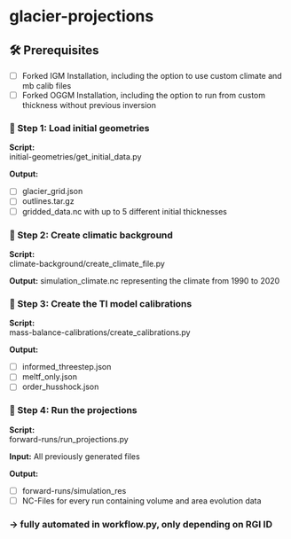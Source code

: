 # glacier-projections

## 🛠️ Prerequisites

- [ ] Forked IGM Installation, including the option to use custom climate and mb calib files
- [ ] Forked OGGM Installation, including the option to run from custom thickness without previous inversion

### 🔧 Step 1: Load initial geometries

**Script:**  
initial-geometries/get_initial_data.py

**Output:**
- [ ] glacier_grid.json
- [ ] outlines.tar.gz
- [ ] gridded_data.nc with up to 5 different initial thicknesses

### 🔧 Step 2: Create climatic background

**Script:**  
climate-background/create_climate_file.py

**Output:**
simulation_climate.nc representing the climate from 1990 to 2020

### 🔧 Step 3: Create the TI model calibrations 

**Script:**  
mass-balance-calibrations/create_calibrations.py

**Output:**
- [ ] informed_threestep.json
- [ ] meltf_only.json
- [ ] order_husshock.json

### 🔧 Step 4: Run the projections

**Script:**  
forward-runs/run_projections.py

**Input:**
All previously generated files

**Output:**
- [ ] forward-runs/simulation_res
- [ ] NC-Files for every run containing volume and area evolution data

### -> fully automated in workflow.py, only depending on RGI ID
